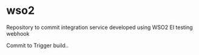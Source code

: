 # wso2
Repository to commit integration service developed using WSO2 EI
testing webhook

Commit to Trigger build..
